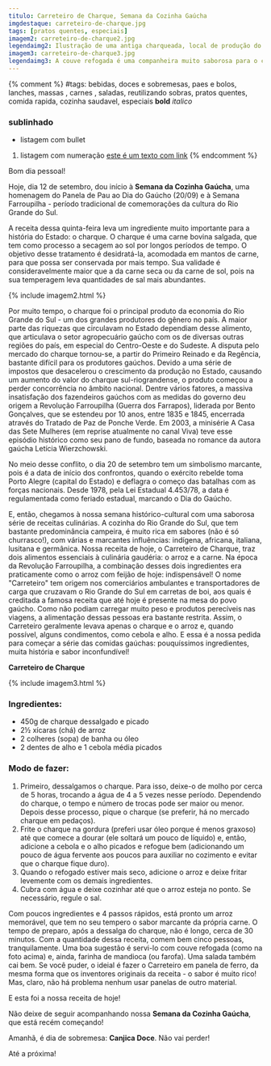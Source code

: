```yaml
---
titulo: Carreteiro de Charque, Semana da Cozinha Gaúcha
imgdestaque: carreteiro-de-charque.jpg
tags: [pratos quentes, especiais]
imagem2: carreteiro-de-charque2.jpg
legendaimg2: Ilustração de uma antiga charqueada, local de produção do charque junto às propriedades dos fazendeiros.
imagem3: carreteiro-de-charque3.jpg
legendaimg3: A couve refogada é uma companheira muito saborosa para o carreteiro de charque. 
---
```

{% comment %}
#tags: bebidas, doces e sobremesas, paes e bolos, lanches, massas , carnes , saladas, reutilizando sobras, pratos quentes, comida rapida, cozinha saudavel, especiais
**bold**
*italico*
### sublinhado
* listagem com bullet
1. listagem com numeração
[este é um texto com link](https://www.enderecodolink.com)
{% endcomment %}

Bom dia pessoal!

Hoje, dia 12 de setembro, dou início à **Semana da Cozinha Gaúcha**, uma homenagem do Panela de Pau ao Dia do Gaúcho (20/09) e à Semana Farroupilha - período tradicional de comemorações da cultura do Rio Grande do Sul. 

A receita dessa quinta-feira leva um ingrediente muito importante para a história do Estado: o charque. O charque é uma carne bovina salgada, que tem como processo a secagem ao sol por longos períodos de tempo. O objetivo desse tratamento é desidratá-la, acomodada em mantos de carne, para que possa ser conservada por mais tempo. Sua validade é consideravelmente maior que a da carne seca ou da carne de sol, pois na sua temperagem leva quantidades de sal mais abundantes.

{% include imagem2.html %}

Por muito tempo, o charque foi o principal produto da economia do Rio Grande do Sul - um dos grandes produtores do gênero no país. A maior parte das riquezas que circulavam no Estado dependiam desse alimento, que articulava o setor agropecuário gaúcho com os de diversas outras regiões do país, em especial do Centro-Oeste e do Sudeste. A disputa pelo mercado do charque tornou-se, a partir do Primeiro Reinado e da Regência, bastante difícil para os produtores gaúchos. Devido a uma série de impostos que desacelerou o crescimento da produção no Estado, causando um aumento do valor do charque sul-riograndense, o produto começou a perder concorrência no âmbito nacional. Dentre vários fatores, a massiva insatisfação dos fazendeiros gaúchos com as medidas do governo deu origem a Revolução Farroupilha (Guerra dos Farrapos), liderada por Bento Gonçalves, que se estendeu por 10 anos, entre 1835 e 1845, encerrada através do Tratado de Paz de Ponche Verde. Em 2003, a minisérie A Casa das Sete Mulheres (em reprise atualmente no canal Viva) teve esse episódio histórico como seu pano de fundo, baseada no romance da autora gaúcha Letícia Wierzchowski.

No meio desse conflito, o dia 20 de setembro tem um simbolismo marcante, pois é a data de início dos confrontos, quando o exército rebelde toma Porto Alegre (capital do Estado) e deflagra o começo das batalhas com as forças nacionais. Desde 1978, pela Lei Estadual 4.453/78, a data é regulamentada como feriado estadual, marcando o Dia do Gaúcho. 

E, então, chegamos à nossa semana histórico-cultural com uma saborosa série de receitas culinárias. A cozinha do Rio Grande do Sul, que tem bastante predominância campeira, é muito rica em sabores (não é só churrasco!), com várias e marcantes influências: indígena, africana, italiana, lusitana e germânica. Nossa receita de hoje, o Carreteiro de Charque, traz dois alimentos essenciais à culinária gaudéria: o arroz e a carne. Na época da Revolução Farroupilha, a combinação desses dois ingredientes era praticamente como o arroz com feijão de hoje: indispensável! O nome "Carreteiro" tem origem nos comerciários ambulantes e transportadores de carga que cruzavam o Rio Grande do Sul em carretas de boi, aos quais é creditada a famosa receita que até hoje é presente na mesa do povo gaúcho. Como não podiam carregar muito peso e produtos perecíveis nas viagens, a alimentação dessas pessoas era bastante restrita. Assim, o Carreteiro geralmente levava apenas o charque e o arroz e, quando possível, alguns condimentos, como cebola e alho. E essa é a nossa pedida para começar a série das comidas gaúchas: pouquíssimos ingredientes, muita história e sabor inconfundível!

**Carreteiro de Charque**

{% include imagem3.html %}

### Ingredientes:

* 450g de charque dessalgado e picado
* 2½ xícaras (chá) de arroz
* 2 colheres (sopa) de banha ou óleo
* 2 dentes de alho e 1 cebola média picados

### Modo de fazer:

1. Primeiro, dessalgamos o charque. Para isso, deixe-o de molho por cerca de 5 horas, trocando a água de 4 a 5 vezes nesse período. Dependendo do charque, o tempo e número de trocas pode ser maior ou menor. Depois desse processo, pique o charque (se preferir, há no mercado charque em pedaços).
2. Frite o charque na gordura (preferi usar óleo porque é menos graxoso) até que comece a dourar (ele soltará um pouco de líquido) e, então, adicione a cebola e o alho picados e refogue bem (adicionando um pouco de água fervente aos poucos para auxiliar no cozimento e evitar que o charque fique duro).
3. Quando o refogado estiver mais seco, adicione o arroz e deixe fritar levemente com os demais ingredientes.
4. Cubra com água e deixe cozinhar até que o arroz esteja no ponto. Se necessário, regule o sal. 

Com poucos ingredientes e 4 passos rápidos, está pronto um arroz memorável, que tem no seu tempero o sabor marcante da própria carne. O tempo de preparo, após a dessalga do charque, não é longo, cerca de 30 minutos. Com a quantidade dessa receita, comem bem cinco pessoas, tranquilamente. Uma boa sugestão é servi-lo com couve refogada (como na foto acima) e, ainda, farinha de mandioca (ou farofa). Uma salada também cai bem. Se você puder, o ideial é fazer o Carreteiro em panela de ferro, da mesma forma que os inventores originais da receita - o sabor é muito rico! Mas, claro, não há problema nenhum usar panelas de outro material. 

E esta foi a nossa receita de hoje!

Não deixe de seguir acompanhando nossa **Semana da Cozinha Gaúcha**, que está recém começando!

Amanhã, é dia de sobremesa: **Canjica Doce**. Não vai perder!

Até a próxima!
